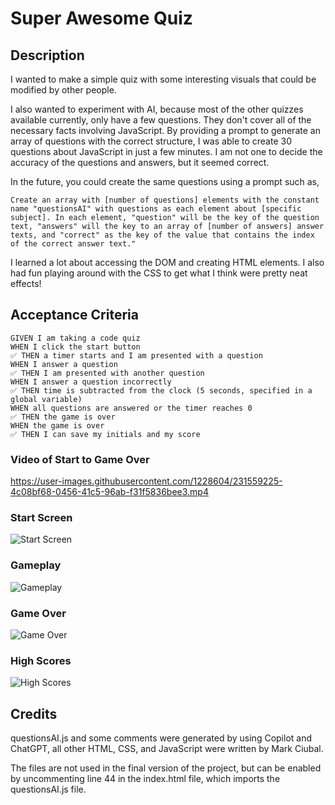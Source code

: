 # Super Awesome Quiz

## Description
I wanted to make a simple quiz with some interesting visuals that could be modified by other people.

I also wanted to experiment with AI, because most of the other quizzes available currently, only have a few questions. They don't cover all of the necessary facts involving JavaScript. By providing a prompt to generate an array of questions with the correct structure, I was able to create 30 questions about JavaScript in just a few minutes. I am not one to decide the accuracy of the questions and answers, but it seemed correct.

In the future, you could create the same questions using a prompt such as,

```
Create an array with [number of questions] elements with the constant name "questionsAI" with questions as each element about [specific subject]. In each element, "question" will be the key of the question text, "answers" will the key to an array of [number of answers] answer texts, and "correct" as the key of the value that contains the index of the correct answer text."
```

I learned a lot about accessing the DOM and creating HTML elements. I also had fun playing around with the CSS to get what I think were pretty neat effects!

## Acceptance Criteria

```
GIVEN I am taking a code quiz
WHEN I click the start button
✅ THEN a timer starts and I am presented with a question
WHEN I answer a question
✅ THEN I am presented with another question
WHEN I answer a question incorrectly
✅ THEN time is subtracted from the clock (5 seconds, specified in a global variable)
WHEN all questions are answered or the timer reaches 0
✅ THEN the game is over
WHEN the game is over
✅ THEN I can save my initials and my score
```

### Video of Start to Game Over
https://user-images.githubusercontent.com/1228604/231559225-4c08bf68-0456-41c5-96ab-f31f5836bee3.mp4

### Start Screen

![Start Screen](./assets/images/Start%20Screen.JPG)

### Gameplay

![Gameplay](./assets/images/Gameplay.JPG)

### Game Over

![Game Over](./assets/images/Game%20Over.JPG)

### High Scores

![High Scores](./assets/images/High%20Scores.JPG)

## Credits

questionsAI.js and some comments were generated by using Copilot and ChatGPT, all other HTML, CSS, and JavaScript were written by Mark Ciubal.

The files are not used in the final version of the project, but can be enabled by uncommenting line 44 in the index.html file, which imports the questionsAI.js file. 